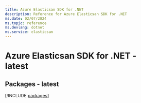 ```yaml
---
title: Azure Elasticsan SDK for .NET
description: Reference for Azure Elasticsan SDK for .NET
ms.date: 02/07/2024
ms.topic: reference
ms.devlang: dotnet
ms.service: elasticsan
---
```

# Azure Elasticsan SDK for .NET - latest
## Packages - latest
[!INCLUDE [packages](elasticsan-index.md)]